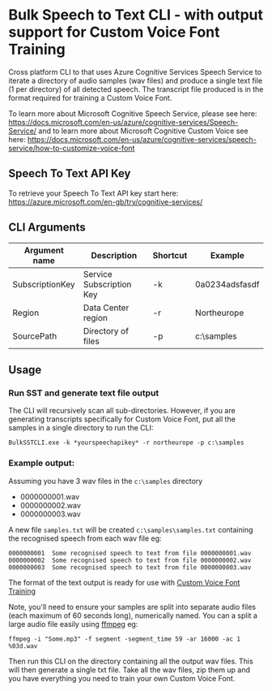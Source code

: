﻿# Bulk Speech to Text CLI - with output support for Custom Voice Font Training
Cross platform CLI to that uses Azure Cognitive Services Speech Service to iterate a directory of audio samples (wav files) and produce a single text file (1 per directory) of all detected speech.  The transcript file produced is in the format required for training a Custom Voice Font.

To learn more about Microsoft Cognitive Speech Service, please see here: https://docs.microsoft.com/en-us/azure/cognitive-services/Speech-Service/ and to learn more about Microsoft Cognitive Custom Voice see here: https://docs.microsoft.com/en-us/azure/cognitive-services/speech-service/how-to-customize-voice-font

## Speech To Text API Key
To retrieve your Speech To Text API key start here: https://azure.microsoft.com/en-gb/try/cognitive-services/

## CLI Arguments

| Argument name | Description | Shortcut | Example |
|----|----|----|----|
| SubscriptionKey | Service Subscription Key | -k | 0a0234adsfasdf |
| Region | Data Center region | -r | Northeurope | 
| SourcePath | Directory of files | -p | c:\samples

## Usage

### Run SST and generate text file output
The CLI will recursively scan all sub-directories.  However, if you are generating transcripts specifically for Custom Voice Font, put all the samples in a single directory to run the CLI:

```
BulkSSTCLI.exe -k *yourspeechapikey* -r northeurope -p c:\samples
```

### Example output:

Assuming you have 3 wav files in the `c:\samples` directory

* 0000000001.wav
* 0000000002.wav
* 0000000003.wav

A new file `samples.txt` will be created `c:\samples\samples.txt` containing the recognised speech from each wav file eg:

```
0000000001	Some recognised speech to text from file 0000000001.wav
0000000002	Some recognised speech to text from file 0000000002.wav
0000000003	Some recognised speech to text from file 0000000003.wav
```

The format of the text output is ready for use with [Custom Voice Font Training](https://docs.microsoft.com/en-us/azure/cognitive-services/Speech-Service/how-to-customize-voice-font)

Note, you'll need to ensure your samples are split into separate audio files (each maximum of 60 seconds long), numerically named.  You can a split a large audio file easily using [ffmpeg](https://www.ffmpeg.org) eg:

```
ffmpeg -i "Some.mp3" -f segment -segment_time 59 -ar 16000 -ac 1 %03d.wav
```

Then run this CLI on the directory containing all the output wav files.  This will then generate a single txt file.  Take all the wav files, zip them up and you have everything you need to train your own Custom Voice Font.